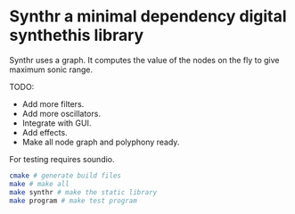 # Synthr a minimal dependency digital synthethis library

Synthr uses a graph. It computes the value of the nodes on the fly to give maximum sonic range.

TODO:

- Add more filters.
- Add more oscillators.
- Integrate with GUI.
- Add effects.
- Make all node graph and polyphony ready.

For testing requires soundio.

``` bash
cmake # generate build files
make # make all
make synthr # make the static library
make program # make test program
```